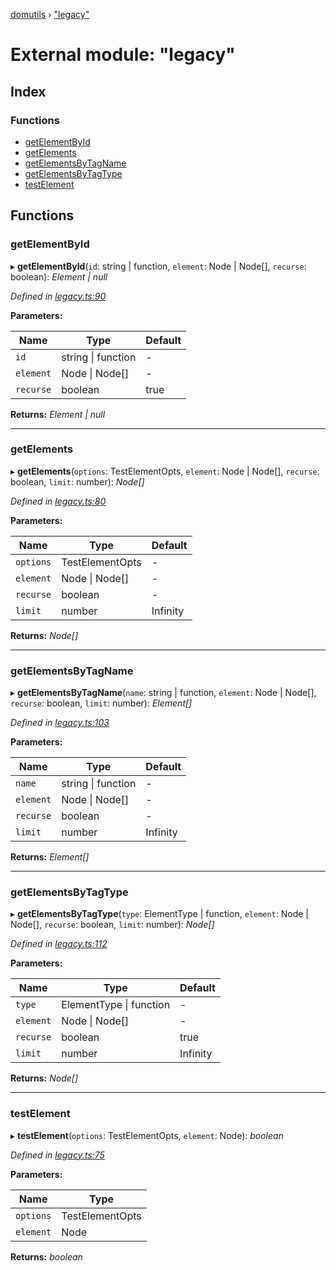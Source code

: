 [domutils](../README.md) › ["legacy"](_legacy_.md)

# External module: "legacy"

## Index

### Functions

* [getElementById](_legacy_.md#getelementbyid)
* [getElements](_legacy_.md#getelements)
* [getElementsByTagName](_legacy_.md#getelementsbytagname)
* [getElementsByTagType](_legacy_.md#getelementsbytagtype)
* [testElement](_legacy_.md#testelement)

## Functions

###  getElementById

▸ **getElementById**(`id`: string | function, `element`: Node | Node[], `recurse`: boolean): *Element | null*

*Defined in [legacy.ts:90](https://github.com/fb55/domutils/blob/6bff23a/src/legacy.ts#L90)*

**Parameters:**

Name | Type | Default |
------ | ------ | ------ |
`id` | string &#124; function | - |
`element` | Node &#124; Node[] | - |
`recurse` | boolean | true |

**Returns:** *Element | null*

___

###  getElements

▸ **getElements**(`options`: TestElementOpts, `element`: Node | Node[], `recurse`: boolean, `limit`: number): *Node[]*

*Defined in [legacy.ts:80](https://github.com/fb55/domutils/blob/6bff23a/src/legacy.ts#L80)*

**Parameters:**

Name | Type | Default |
------ | ------ | ------ |
`options` | TestElementOpts | - |
`element` | Node &#124; Node[] | - |
`recurse` | boolean | - |
`limit` | number | Infinity |

**Returns:** *Node[]*

___

###  getElementsByTagName

▸ **getElementsByTagName**(`name`: string | function, `element`: Node | Node[], `recurse`: boolean, `limit`: number): *Element[]*

*Defined in [legacy.ts:103](https://github.com/fb55/domutils/blob/6bff23a/src/legacy.ts#L103)*

**Parameters:**

Name | Type | Default |
------ | ------ | ------ |
`name` | string &#124; function | - |
`element` | Node &#124; Node[] | - |
`recurse` | boolean | - |
`limit` | number | Infinity |

**Returns:** *Element[]*

___

###  getElementsByTagType

▸ **getElementsByTagType**(`type`: ElementType | function, `element`: Node | Node[], `recurse`: boolean, `limit`: number): *Node[]*

*Defined in [legacy.ts:112](https://github.com/fb55/domutils/blob/6bff23a/src/legacy.ts#L112)*

**Parameters:**

Name | Type | Default |
------ | ------ | ------ |
`type` | ElementType &#124; function | - |
`element` | Node &#124; Node[] | - |
`recurse` | boolean | true |
`limit` | number | Infinity |

**Returns:** *Node[]*

___

###  testElement

▸ **testElement**(`options`: TestElementOpts, `element`: Node): *boolean*

*Defined in [legacy.ts:75](https://github.com/fb55/domutils/blob/6bff23a/src/legacy.ts#L75)*

**Parameters:**

Name | Type |
------ | ------ |
`options` | TestElementOpts |
`element` | Node |

**Returns:** *boolean*
